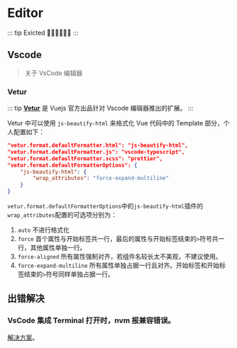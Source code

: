 # Editor

::: tip Exicted
:rocket::rocket::rocket::rocket::rocket::rocket:
:::

## Vscode

> 关于 VsCode 编辑器

### Vetur

::: tip
**[Vetur](https://github.com/vuejs/vetur)** 是 Vuejs 官方出品针对 Vscode 编辑器推出的扩展。
:::

Vetur 中可以使用 `js-beautify-html` 来格式化 Vue 代码中的 Template 部分，个人配置如下：

``` json
"vetur.format.defaultFormatter.html": "js-beautify-html",
"vetur.format.defaultFormatter.js": "vscode-typescript",
"vetur.format.defaultFormatter.scss": "prettier",
"vetur.format.defaultFormatterOptions": {
    "js-beautify-html": {
        "wrap_attributes": "force-expand-multiline"
    }
}
```

`vetur.format.defaultFormatterOptions`中的`js-beautify-html`插件的`wrap_attributes`配置的可选项分别为：

1. `auto` 不进行格式化
2. `force` 首个属性与开始标签共一行，最后的属性与开始标签结束的`>`符号共一行，其他属性单独一行。
3. `force-aligned` 所有属性强制对齐，若组件名较长太不美观，不建议使用。
4. `force-expand-multiline` 所有属性单独占据一行且对齐。开始标签和开始标签结束的`>`符号同样单独占据一行。

## 出错解决

### VsCode 集成 Terminal 打开时，nvm 报兼容错误。

[解决方案](https://github.com/Microsoft/vscode-docs/blob/master/docs/editor/integrated-terminal.md#why-is-nvm-complaining-about-a-prefix-option-when-the-integrated-terminal-is-launched)。

